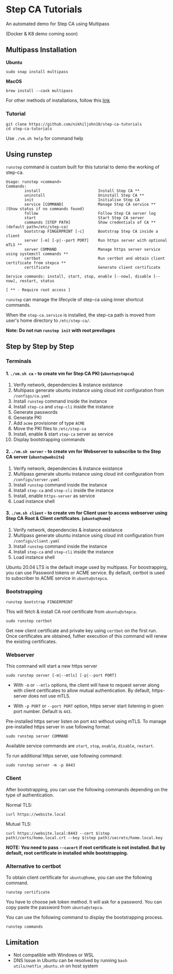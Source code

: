# Step CA Tutorials

An automated demo for Step CA using Multipass

(Docker & K8 demo coming soon)

## Multipass Installation

**Ubuntu**
```
sudo snap install multipass
```

**MacOS**
```
brew install --cask multipass
```

For other methods of installations, follow this [link](https://multipass.run/)

### Tutorial

```
git clone https://github.com/nikhiljohn10/step-ca-tutorials
cd step-ca-tutorials
```

Use `./vm.sh help` for command help

## Using runstep

`runstep` command is custom built for this tutorial to demo the working of step-ca.

```
Usage: runstep <command>
Commands:
        install                         Install Step CA **
        uninstall                       Uninstall Step CA **
        init                            Initialise Step CA
        service [COMMAND]               Manage Step CA service ** (Show status if no commands found)
        follow                          Follow Step CA server log
        start                           Start Step CA server
        commands [STEP PATH]            Show credentials of CA ** (default path=/etc/step-ca)
        bootstrap FINGERPRINT [-c]      Bootstrap Step CA inside a client
        server [-m] [-p|--port PORT]    Run https server with optional mTLS **
        server COMMAND                  Manage https server service using systemctl commands **
        certbot                         Run certbot and obtain client certificate from stepca **
        certificate                     Generate client certificate

Service commands: install, start, stop, enable [--now], disable [--now], restart, status 

[ ** - Require root access ]
```

`runstep` can manage the lifecycle of step-ca using inner shortcut commands.

When the `step-ca.service` is installed, the step-ca path is moved from user's home directory to `/etc/step-ca/`.

**Note: Do not run `runstep init` with root previlages**

## Step by Step by Step

### Terminals

#### 1. `./vm.sh ca` - to create vm for Step CA PKI (`ubuntu@stepca`)
   1. Verify network, dependencies & instance existance
   2. Multipass generate ubuntu instance using cloud init configuration from `/configs/ca.yaml`
   3. Install `runstep` command inside the instance
   4. Install `step-ca` and `step-cli` inside the instance
   5. Generate passwords
   6. Generate PKI
   7. Add `acme` provisioner of type `ACME`
   8. Move the PKI files to `/etc/step-ca`
   9. Install, enable & start `step-ca` server as service
   10. Display bootstrapping commands

#### 2. `./vm.sh server` - to create vm for Webserver to subscribe to the Step CA server (`ubuntu@website`)
   1. Verify network, dependencies & instance existance
   2. Multipass generate ubuntu instance using cloud init configuration from `/configs/server.yaml`
   3. Install `runstep` command inside the instance
   4. Install `step-ca` and `step-cli` inside the instance
   5. Install, enable `https-server` as service
   6. Load instance shell

#### 3. `./vm.sh client` - to create vm for Client user to access webserver using Step CA Root & Client certificates. (`ubuntu@home`)
   1. Verify network, dependencies & instance existance
   2. Multipass generate ubuntu instance using cloud init configuration from `/configs/client.yaml`
   3. Install `runstep` command inside the instance
   4. Install `step-ca` and `step-cli` inside the instance
   5. Load instance shell

Ubuntu 20.04 LTS is the default image used by multipass. For boostrapping, you can use Password tokens or ACME service. By default, certbot is used to subscriber to ACME service in `ubuntu@stepca`.

### Bootstrapping

```
runstep bootstrap FINGERPRINT
```
This will fetch & install CA root certificate from `ubuntu@stepca`.

```
sudo runstep certbot
```
Get new client certificate and private key using `certbot` on the first run. Once certificates are obtained, futher execution of this command will renew the existing certificates.

### Webserver

This command will start a new https server
```
sudo runstep server [-m|--mtls] [-p|--port PORT]
```

- With `-m` or `--mtls` options, the client will have to request server along with client certificates to allow mutual authentication. By default, https-server does not use mTLS.

- With `-p PORT` or `--port PORT` option, https server start listening in given port number. Default is `443`.

Pre-installed https server listen on port `443` without using mTLS. To manage pre-installed https server in use following format: 
```
sudo runstep server COMMAND
```

Available service commands are `start`, `stop`, `enable`, `disable`, `restart`.

To run additional https server, use following command:
```
sudo runstep server -m -p 8443
```

### Client

After bootstrapping, you can use the following commands depending on the type of authentication.

Normal TLS:
```
curl https://website.local
```

Mutual TLS:
```
curl https://website.local:8443 --cert $(step path)/certs/home.local.crt --key $(step path)/secrets/home.local.key
```

**NOTE: You need to pass `--cacert` if root certificate is not installed. But by default, root certificate in installed while bootstrapping.**

### Alternative to certbot

To obtain client certificate for `ubuntu@home`, you can use the following command.
```
runstep certificate
```

You have to choose jwk token method. It will ask for a password. You can copy paste the password from `ubuntu@stepca`.

You can use the following command to display the bootstrapping process.
```
runstep commands
```

## Limitation

- Not compatible with Windows or WSL
- DNS Issue in Ubuntu can be resolved by running `bash utils/netfix_ubuntu.sh` on host system
